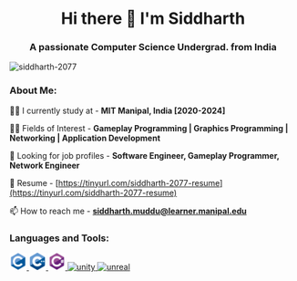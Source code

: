 <h1 align="center">Hi there 👋 I'm Siddharth</h1>
<h3 align="center">A passionate Computer Science Undergrad. from India</h3>

<p align="left"> <img src="https://komarev.com/ghpvc/?username=siddharth-2077&label=Profile%20views&color=0e75b6&style=flat" alt="siddharth-2077" /> </p>

<h3 align="left">About Me:</h3>

 🧑‍🎓 I currently study at - **MIT Manipal, India [2020-2024]**

 🧑‍💻 Fields of Interest - **Gameplay Programming | Graphics Programming | Networking | Application Development**

 💼 Looking for job profiles - **Software Engineer, Gameplay Programmer, Network Engineer**

 📄 Resume - [https://tinyurl.com/siddharth-2077-resume](https://tinyurl.com/siddharth-2077-resume)

 📫 How to reach me - **siddharth.muddu@learner.manipal.edu**

<h3 align="left">Languages and Tools:</h3>
<p align="left"> <a href="https://www.cprogramming.com/" target="_blank" rel="noreferrer"> <img src="https://raw.githubusercontent.com/devicons/devicon/master/icons/c/c-original.svg" alt="c" width="30" height="30"/> </a> <a href="https://www.w3schools.com/cpp/" target="_blank" rel="noreferrer"> <img src="https://raw.githubusercontent.com/devicons/devicon/master/icons/cplusplus/cplusplus-original.svg" alt="cplusplus" width="30" height="30"/> </a> <a href="https://www.w3schools.com/cs/" target="_blank" rel="noreferrer"> <img src="https://raw.githubusercontent.com/devicons/devicon/master/icons/csharp/csharp-original.svg" alt="csharp" width="30" height="30"/> </a> <a href="https://unity.com/" target="_blank" rel="noreferrer"> <img src="https://www.vectorlogo.zone/logos/unity3d/unity3d-icon.svg" alt="unity" width="30" height="30"/> </a> <a href="https://unrealengine.com/" target="_blank" rel="noreferrer"> <img src="https://raw.githubusercontent.com/kenangundogan/fontisto/036b7eca71aab1bef8e6a0518f7329f13ed62f6b/icons/svg/brand/unreal-engine.svg" alt="unreal" width="30" height="30"/> </a> </p>

